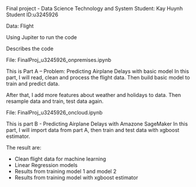 Final project - Data Science Technology and System
Student: Kay Huynh
Student ID:u3245926

Data: Flight

Using Jupiter to run the code

Describes the code

File: FinalProj_u3245926_onpremises.ipynb

This is Part A – Problem: Predicting Airplane Delays with basic model
In this part, I will read, clean and process the flight data.
Then build basic model to train and predict data.

After that, I add more features about weather and holidays to data.
Then resample data and train, test data again.

File: FinalProj_u3245926_oncloud.ipynb

This is part B - Predicting Airplane Delays with Amazone SageMaker
In this part, I will import data from part A, then train and test data with xgboost estimator.


The result are:
- Clean flight data for machine learning
- Linear Regression models
- Results from training model 1 and model 2
- Results from training model with xgboost estimator